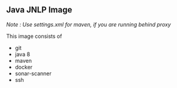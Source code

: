 ## Java JNLP Image
*Note : Use settings.xml for maven, if you are running behind proxy*

This image consists of
* git
* java 8
* maven
* docker
* sonar-scanner
* ssh

